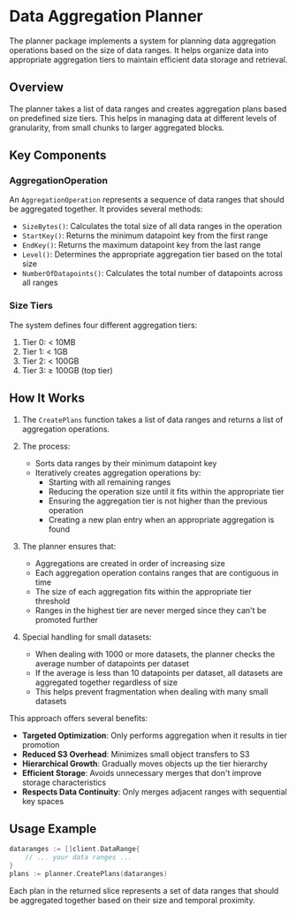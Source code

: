 # Data Aggregation Planner

The planner package implements a system for planning data aggregation operations based on the size of data ranges. It helps organize data into appropriate aggregation tiers to maintain efficient data storage and retrieval.

## Overview

The planner takes a list of data ranges and creates aggregation plans based on predefined size tiers. This helps in managing data at different levels of granularity, from small chunks to larger aggregated blocks.

## Key Components

### AggregationOperation

An `AggregationOperation` represents a sequence of data ranges that should be aggregated together. It provides several methods:

- `SizeBytes()`: Calculates the total size of all data ranges in the operation
- `StartKey()`: Returns the minimum datapoint key from the first range
- `EndKey()`: Returns the maximum datapoint key from the last range
- `Level()`: Determines the appropriate aggregation tier based on the total size
- `NumberOfDatapoints()`: Calculates the total number of datapoints across all ranges

### Size Tiers

The system defines four different aggregation tiers:

1. Tier 0: < 10MB
2. Tier 1: < 1GB
3. Tier 2: < 100GB
4. Tier 3: ≥ 100GB (top tier)

## How It Works

1. The `CreatePlans` function takes a list of data ranges and returns a list of aggregation operations.

2. The process:
   - Sorts data ranges by their minimum datapoint key
   - Iteratively creates aggregation operations by:
     - Starting with all remaining ranges
     - Reducing the operation size until it fits within the appropriate tier
     - Ensuring the aggregation tier is not higher than the previous operation
     - Creating a new plan entry when an appropriate aggregation is found

3. The planner ensures that:
   - Aggregations are created in order of increasing size
   - Each aggregation operation contains ranges that are contiguous in time
   - The size of each aggregation fits within the appropriate tier threshold
   - Ranges in the highest tier are never merged since they can't be promoted further

4. Special handling for small datasets:
   - When dealing with 1000 or more datasets, the planner checks the average number of datapoints per dataset
   - If the average is less than 10 datapoints per dataset, all datasets are aggregated together regardless of size
   - This helps prevent fragmentation when dealing with many small datasets

This approach offers several benefits:
- **Targeted Optimization**: Only performs aggregation when it results in tier promotion
- **Reduced S3 Overhead**: Minimizes small object transfers to S3
- **Hierarchical Growth**: Gradually moves objects up the tier hierarchy
- **Efficient Storage**: Avoids unnecessary merges that don't improve storage characteristics
- **Respects Data Continuity**: Only merges adjacent ranges with sequential key spaces

## Usage Example

```go
dataranges := []client.DataRange{
    // ... your data ranges ...
}
plans := planner.CreatePlans(dataranges)
```

Each plan in the returned slice represents a set of data ranges that should be aggregated together based on their size and temporal proximity.
